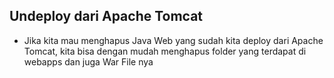 ## Undeploy dari Apache Tomcat
* Jika kita mau menghapus Java Web yang sudah kita deploy dari Apache Tomcat, kita bisa dengan mudah menghapus folder yang terdapat di webapps dan juga War File nya
